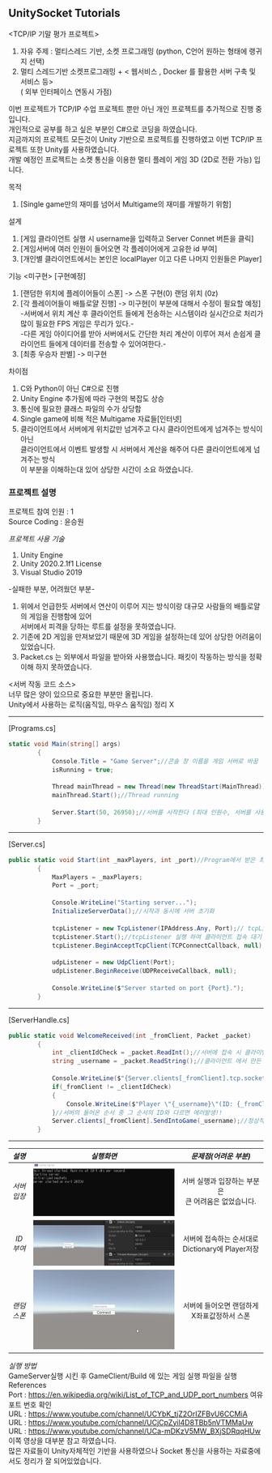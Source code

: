 ## UnitySocket Tutorials  

<TCP/IP 기말 평가 프로젝트>   
1. 자유 주제 : 멀티스레드 기반, 소켓 프로그래밍 (python, C언어 원하는 형태에 랭귀지 선택)
2. 멀티 스레드기반 소켓프로그래밍 +  < 웹서비스 , Docker 를 활용한 서버 구축 및 서비스  등>  
( 외부 인터페이스 연동시 가점)  

이번 프로젝트가 TCP/IP 수업 프로젝트 뿐만 아닌 개인 프로젝트를 추가적으로 진행 중 입니다.      
개인적으로 공부를 하고 싶은 부분인 C#으로 코딩을 하였습니다.  
지금까지의 프로젝트 모든것이 Unity 기반으로 프로젝트를 진행하였고 이번 TCP/IP 프로젝트 또한 Unity를 사용하였습니다.  
개발 예정인 프로젝트는 소켓 통신을 이용한 멀티 플레이 게임 3D (2D로 전환 가능) 입니다.  
  
목적  
1. [Single game만의 재미를 넘어서 Multigame의 재미를 개발하기 위함]

설계  
1. [게임 클라이언트 실행 시 username을 입력하고 Server Connet 버튼을 클릭]
2. [게임서버에 여러 인원이 들어오면 각 플레이어에게 고유한 id 부여]
3. [개인별 클라이언트에서는 본인은 localPlayer 이고 다른 나머지 인원들은 Player]

기능 <미구현> [구현예정]
1. [랜덤한 위치에 플레이어들이 스폰] -> 스폰 구현(0) 랜덤 위치 (0z)  
2. [각 플레이어들이 배틀로얄 진행] -> 미구현[이 부분에 대해서 수정이 필요할 예정]  
-서버에서 위치 계산 후 클라이언트 들에게 전송하는 시스템이라 실시간으로 처리가 많이 필요한 FPS 게임은 무리가 있다.-  
-다른 게임 아이디어를 받아 서버에서도 간단한 처리 계산이 이루어 져서 손쉽게 클라이언트 들에게 데이터를 전송할 수 있어여한다.-  
3. [최종 우승자 판별] -> 미구현

차이점 
1. C와 Python이 아닌 C#으로 진행
2. Unity Engine 추가됨에 따라 구현의 복잡도 상승
3. 통신에 필요한 클래스 파일의 수가 상당함
4. Single game에 비해 적은 Multigame 자료들[인터넷]   
5. 클라이언트에서 서버에게 위치값만 넘겨주고 다시 클라이언트에게 넘겨주는 방식이 아닌<br>
  클라이언트에서 이벤트 발생할 시 서버에서 계산을 해주어 다른 클라이언트에게 넘겨주는 방식<br>
  이 부분을 이해하는대 있어 상당한 시간이 소요 하였습니다.  

### 프로젝트 설명
프로젝트 참여 인원 : 1    
Source Coding : 윤승원  
 
_프로젝트 사용 기술_
1. Unity Engine  
2. Unity 2020.2.1f1 License  
3. Visual Studio 2019  

-실패한 부분, 어려웠던 부분-
1. 위에서 언급한듯 서버에서 연산이 이루어 지는 방식이랑 대규모 사람들의 배틀로얄의 게임을 진행함에 있어<br> 서버에서 피격을 당하는 루트를 설정을 못하였습니다. 
2. 기존에 2D 게임을 만져보았기 때문에 3D 게임을 설정하는데 있어 상당한 어려움이 있었습니다.
3. Packet.cs 는 외부에서 파일을 받아와 사용했습니다. 패킷이 작동하는 방식을 정확이해 하지 못하였습니다.

<서버 작동 코드 소스>  
너무 많은 양이 있으므로 중요한 부분만 올립니다.  
Unity에서 사용하는 로직(움직임, 마우스 움직임) 정리 X  

------------------------------------------------------------------------------------------------------  

[Programs.cs]
```C#
static void Main(string[] args)
        {
            Console.Title = "Game Server";//콘솔 창 이름을 게임 서버로 바꿈
            isRunning = true;

            Thread mainThread = new Thread(new ThreadStart(MainThread));//mainThread 선언
            mainThread.Start();//Thread running

            Server.Start(50, 26950);//서버를 시작한다 (최대 인원수, 서버를 사용할 포드 번호)
        }
```  
------------------------------------------------------------------------------------------------------
[Server.cs]
```C#
public static void Start(int _maxPlayers, int _port)//Program에서 받은 최대 인원 수 포드번호로 서버 실행
        {
            MaxPlayers = _maxPlayers;
            Port = _port;

            Console.WriteLine("Starting server...");
            InitializeServerData();//시작과 동시에 서버 초기화

            tcpListener = new TcpListener(IPAddress.Any, Port);// tcpListener 선언 후 
            tcpListener.Start();//tcpListener 실행 하여 클라이언트 접속 대기
            tcpListener.BeginAcceptTcpClient(TCPConnectCallback, null);//연결을 수락

            udpListener = new UdpClient(Port);
            udpListener.BeginReceive(UDPReceiveCallback, null);

            Console.WriteLine($"Server started on port {Port}.");
        }
```   
------------------------------------------------------------------------------------------------------
[ServerHandle.cs]
```C#
public static void WelcomeReceived(int _fromClient, Packet _packet)
        {
            int _clientIdCheck = _packet.ReadInt();//서버에 접속 시 클라이언트 Id 받아온다. 
            string _username = _packet.ReadString();//클라이언트 에서 만든 username 받아온다.

            Console.WriteLine($"{Server.clients[_fromClient].tcp.socket.Client.RemoteEndPoint} connected successfully and is now player{_fromClient}.");
            if(_fromClient != _clientIdCheck)
            {
                Console.WriteLine($"Player \"{_username}\"(ID: {_fromClient}) has assumed the wrong client ID ({_clientIdCheck})!");
            }//서버의 들어온 순서 중 그 순서의 ID와 다르면 에러발생!!
            Server.clients[_fromClient].SendIntoGame(_username);//정상적으로 클라이언트가 서버에 접속하면 플레이어 생성을 해준다. 
        }
```  
------------------------------------------------------------------------------------------------------  
 

  
_설명_|_실행화면_|_문제점(어려운 부분)_ 
:---:|:---:|:---:
*서버<br>입장* | ![ServerConnect](https://github.com/Q-holi/UnitySocket/blob/master/GameClient/IMG/connectServer.gif)|서버 실행과 입장하는 부분은<br> 큰 어려움은 없었습니다.
*ID<br>부여* | ![GiveId](https://github.com/Q-holi/UnitySocket/blob/master/GameClient/IMG/makeid.gif)|서버에 접속하는 순서대로 Dictionary에 Player저장  
*랜덤스폰* | ![RandomSpawn](https://github.com/Q-holi/UnitySocket/blob/master/GameClient/IMG/randomspawn.gif)|서버에 들어오면 랜덤하게 X좌표값정하서 스폰  

_실행 방법_  
GameServer실행 시킨 후 GameClient/Build 에 있는 게임 실행 파일을 실행  
References  
Port : https://en.wikipedia.org/wiki/List_of_TCP_and_UDP_port_numbers 여유 포트 번호 확인  
URL : https://www.youtube.com/channel/UCYbK_tjZ2OrIZFBvU6CCMiA  
URL : https://www.youtube.com/channel/UCjCpZyil4D8TBb5nVTMMaUw  
URL : https://www.youtube.com/channel/UCa-mDKzV5MW_BXjSDRqqHUw 이쪽 영상을 대부분 참고 하였습니다.  
많은 자료들이 Unity자체적인 기반을 사용하였으나 Socket 통신을 사용하는 자료중에서도 정리가 잘 되어있었습니다.


